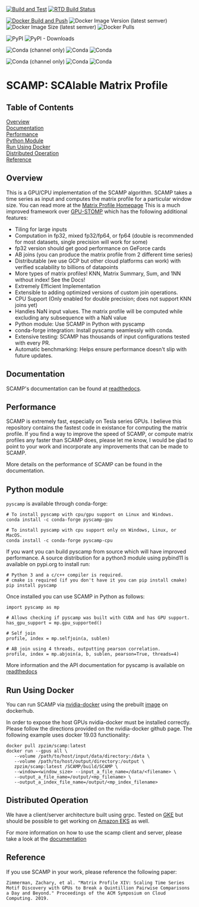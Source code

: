 [![Build and Test](https://github.com/zpzim/SCAMP/actions/workflows/build-and-test.yml/badge.svg)](https://github.com/zpzim/SCAMP/actions/workflows/build-and-test.yml)
[![RTD Build Status](https://img.shields.io/readthedocs/scamp-docs)](https://scamp-docs.readthedocs.io/en/latest/)

[![Docker Build and Push](https://github.com/zpzim/SCAMP/actions/workflows/docker-build.yml/badge.svg)](https://github.com/zpzim/SCAMP/actions/workflows/docker-build.yml)
![Docker Image Version (latest semver)](https://img.shields.io/docker/v/zpzim/scamp?label=Docker%20Version)
![Docker Image Size (latest semver)](https://img.shields.io/docker/image-size/zpzim/scamp)
![Docker Pulls](https://img.shields.io/docker/pulls/zpzim/scamp)

![PyPI](https://img.shields.io/pypi/v/pyscamp?label=pyscamp%20version)
![PyPI - Downloads](https://img.shields.io/pypi/dm/pyscamp?label=pypi%20downloads)

![Conda (channel only)](https://img.shields.io/conda/vn/conda-forge/pyscamp-gpu?label=pyscamp-gpu)
![Conda](https://img.shields.io/conda/pn/conda-forge/pyscamp-gpu?label=pyscamp-gpu)
![Conda](https://img.shields.io/conda/dn/conda-forge/pyscamp-gpu?label=Downloads%3A%20pyscamp-gpu)

![Conda (channel only)](https://img.shields.io/conda/vn/conda-forge/pyscamp-cpu?label=pyscamp-cpu)
![Conda](https://img.shields.io/conda/pn/conda-forge/pyscamp-cpu?label=pyscamp-cpu)
![Conda](https://img.shields.io/conda/dn/conda-forge/pyscamp-cpu?label=Downloads%3A%20pyscamp-cpu)


# SCAMP: SCAlable Matrix Profile

## Table of Contents
[Overview](https://github.com/zpzim/SCAMP#overview) \
[Documentation](https://github.com/zpzim/SCAMP#documentation) \
[Performance](https://github.com/zpzim/SCAMP#performance) \
[Python Module](https://github.com/zpzim/SCAMP#python-module) \
[Run Using Docker](https://github.com/zpzim/SCAMP#run-using-docker) \
[Distributed Operation](https://github.com/zpzim/SCAMP#distributed-operation) \
[Reference](https://github.com/zpzim/SCAMP#reference)

## Overview
This is a GPU/CPU implementation of the SCAMP algorithm. SCAMP takes a time series as input and computes the matrix profile for a particular window size. You can read more at the [Matrix Profile Homepage](http://www.cs.ucr.edu/~eamonn/MatrixProfile.html)
This is a much improved framework over [GPU-STOMP](https://github.com/zpzim/STOMPSelfJoin) which has the following additional features:
 * Tiling for large inputs 
 * Computation in fp32, mixed fp32/fp64, or fp64 (double is recommended for most datasets, single precision will work for some)
 * fp32 version should get good performance on GeForce cards
 * AB joins (you can produce the matrix profile from 2 different time series)
 * Distributable (we use GCP but other cloud platforms can work) with verified scalability to billions of datapoints
 * More types of matrix profiles! KNN, Matrix Summary, Sum, and 1NN without index! See the Docs!
 * Extremely Efficient Implementation
 * Extensible to adding optimized versions of custom join operations.
 * CPU Support (Only enabled for double precision; does not support KNN joins yet)
 * Handles NaN input values. The matrix profile will be computed while excluding any subsequence with a NaN value
 * Python module: Use SCAMP in Python with pyscamp
 * conda-forge integration: Install pyscamp seamlessly with conda.
 * Extensive testing: SCAMP has thousands of input configurations tested with every PR.
 * Automatic benchmarking: Helps ensure performance doesn't slip with future updates.

## Documentation
SCAMP's documentation can be found at [readthedocs](https://scamp-docs.readthedocs.io/en/latest/).

## Performance
SCAMP is extremely fast, especially on Tesla series GPUs. I believe this repository contains the fastest code in existance for computing the matrix profile. If you find a way to improve the speed of SCAMP, or compute matrix profiles any faster than SCAMP does, please let me know, I would be glad to point to your work and incorporate any improvements that can be made to SCAMP.

More details on the performance of SCAMP can be found in the documentation.

## Python module
`pyscamp` is available through conda-forge:
~~~
# To install pyscamp with cpu/gpu support on Linux and Windows.
conda install -c conda-forge pyscamp-gpu

# To install pyscamp with cpu support only on Windows, Linux, or MacOS.
conda install -c conda-forge pyscamp-cpu
~~~

If you want you can build pyscamp from source which will have improved performance. A source distribution for a python3 module using pybind11 is available on pypi.org to install run:
~~~
# Python 3 and a c/c++ compiler is required.
# cmake is required (if you don't have it you can pip install cmake)
pip install pyscamp
~~~

Once installed you can use SCAMP in Python as follows:
~~~
import pyscamp as mp

# Allows checking if pyscamp was built with CUDA and has GPU support.
has_gpu_support = mp.gpu_supported()

# Self join
profile, index = mp.selfjoin(a, sublen)

# AB join using 4 threads, outputting pearson correlation.
profile, index = mp.abjoin(a, b, sublen, pearson=True, threads=4)
~~~

More information and the API documentation for pyscamp is available on [readthedocs](https://scamp-docs.readthedocs.io/en/latest/)

## Run Using Docker
You can run SCAMP via [nvidia-docker](https://github.com/NVIDIA/nvidia-docker) using the prebuilt [image](https://hub.docker.com/r/zpzim/scamp) on dockerhub.

In order to expose the host GPUs nvidia-docker must be installed correctly. Please follow the directions provided on the nvidia-docker github page. The following example uses docker 19.03 functionality:
~~~
docker pull zpzim/scamp:latest
docker run --gpus all \
   --volume /path/to/host/input/data/directory:/data \
   --volume /path/to/host/output/directory:/output \
   zpzim/scamp:latest /SCAMP/build/SCAMP \
   --window=<window_size> --input_a_file_name=/data/<filename> \
   --output_a_file_name=/output/<mp_filename> \
   --output_a_index_file_name=/output/<mp_index_filename>
~~~

## Distributed Operation
We have a client/server architecture built using grpc. Tested on [GKE](https://cloud.google.com/kubernetes-engine/) but should be possible to get working on [Amazon EKS](https://aws.amazon.com/eks/) as well. 

For more information on how to use the scamp client and server, please take a look at the [documentation](https://scamp-docs.readthedocs.io/en/latest/)

## Reference
If you use SCAMP in your work, please reference the following paper:
~~~
Zimmerman, Zachary, et al. "Matrix Profile XIV: Scaling Time Series Motif Discovery with GPUs to Break a Quintillion Pairwise Comparisons a Day and Beyond." Proceedings of the ACM Symposium on Cloud Computing. 2019.
~~~
